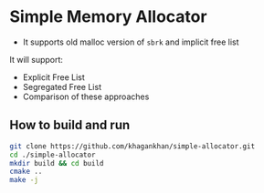 # Simple Memory Allocator

* It supports old malloc version of `sbrk` and implicit free list

It will support:

* Explicit Free List
* Segregated Free List 
* Comparison of these approaches

## How to build and run
```bash
git clone https://github.com/khagankhan/simple-allocator.git
cd ./simple-allocator
mkdir build && cd build
cmake ..
make -j
```